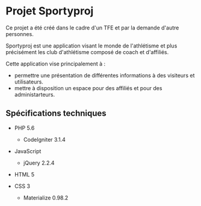 # Projet Sportyproj

Ce projet a été créé dans le cadre d'un TFE et par la demande d'autre personnes.

Sportyproj est une application visant le monde de l'athlétisme et plus précisément les club d'athlétisme composé de coach et d'affiliés.

Cette application vise principalement à :
* permettre une présentation de différentes informations à des visiteurs et utilisateurs.
* mettre à disposition un espace pour des affiliés et pour des administarteurs.

## Spécifications techniques

* PHP 5.6
  * CodeIgniter 3.1.4
  
* JavaScript
  * jQuery 2.2.4
  
* HTML 5 

* CSS 3
  * Materialize 0.98.2
